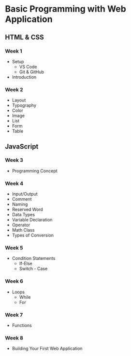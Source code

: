 # Basic Programming with Web Application

## HTML & CSS

### Week 1

- Setup
  - VS Code
  - Git & GitHub
- Introduction

### Week 2

- Layout
- Typography
- Color
- Image
- List
- Form
- Table

## JavaScript

### Week 3

- Programming Concept

### Week 4

- Input/Output
- Comment
- Naming
- Reserved Word
- Data Types
- Variable Declaration
- Operator
- Math Class
- Types of Conversion

### Week 5

- Condition Statements
  - If-Else
  - Switch - Case

### Week 6

- Loops
  - While
  - For

### Week 7

- Functions

### Week 8

- Building Your First Web Application
